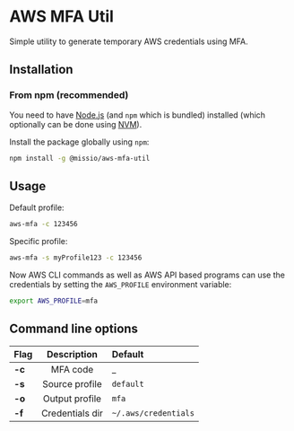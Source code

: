 # AWS MFA Util

Simple utility to generate temporary AWS credentials using MFA.

## Installation

### From npm (recommended)

You need to have [Node.js](https://nodejs.org/en/) (and `npm` which is bundled) installed (which optionally can be done using [NVM](https://github.com/creationix/nvm/blob/master/README.md)).

Install the package globally using `npm`:

```bash
npm install -g @missio/aws-mfa-util
```

## Usage

Default profile:

```bash
aws-mfa -c 123456
```

Specific profile:

```bash
aws-mfa -s myProfile123 -c 123456
```

Now AWS CLI commands as well as AWS API based programs can use the credentials by setting the `AWS_PROFILE` environment variable:

```bash
export AWS_PROFILE=mfa
```

## Command line options

| Flag     | Description        | Default              |
|:--------|:-----------------:|:---------------------|
| **-c**   | MFA code           | _                    |
| **-s**   | Source profile     | `default`            |
| **-o**   | Output profile     | `mfa`                |
| **-f**   | Credentials dir    | `~/.aws/credentials` |
